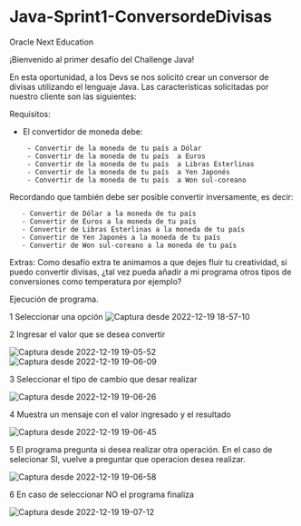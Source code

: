 # Java-Sprint1-ConversordeDivisas

Oracle Next Education 

¡Bienvenido al primer desafío del Challenge Java!

En esta oportunidad, a los Devs se nos solicitó crear un conversor de divisas utilizando el lenguaje Java. Las características solicitadas por nuestro cliente son las siguientes:

Requisitos:
- El convertidor de moneda debe:

       - Convertir de la moneda de tu país a Dólar
       - Convertir de la moneda de tu país  a Euros
       - Convertir de la moneda de tu país  a Libras Esterlinas
       - Convertir de la moneda de tu país  a Yen Japonés
       - Convertir de la moneda de tu país  a Won sul-coreano

Recordando que también debe ser posible convertir inversamente, es decir:

       - Convertir de Dólar a la moneda de tu país
       - Convertir de Euros a la moneda de tu país
       - Convertir de Libras Esterlinas a la moneda de tu país
       - Convertir de Yen Japonés a la moneda de tu país
       - Convertir de Won sul-coreano a la moneda de tu país

Extras:
Como desafío extra te animamos a que dejes fluir tu creatividad, si puedo convertir divisas, ¿tal vez pueda añadir a mi programa otros tipos de conversiones como temperatura por ejemplo?

Ejecución de programa.

1 Seleccionar una opción
![Captura desde 2022-12-19 18-57-10](https://user-images.githubusercontent.com/54158037/208535681-9463f40b-e08f-41b4-9d05-77d1fc1dec05.png)


2 Ingresar el valor que se desea convertir

![Captura desde 2022-12-19 19-05-52](https://user-images.githubusercontent.com/54158037/208535692-6d4b4cb7-988e-48e8-9946-73b7be29cf50.png)
![Captura desde 2022-12-19 19-06-09](https://user-images.githubusercontent.com/54158037/208535697-6a43e1e1-c99e-44a3-a523-8e8cea4c63b3.png)

3 Seleccionar el tipo de cambio que desar realizar

![Captura desde 2022-12-19 19-06-26](https://user-images.githubusercontent.com/54158037/208535705-4e65bd40-eb06-4d26-a63c-0084a535f13e.png)

4 Muestra un mensaje con el valor ingresado y el resultado

![Captura desde 2022-12-19 19-06-45](https://user-images.githubusercontent.com/54158037/208535713-c62fad2c-5bd5-4859-b126-ef62e6d58269.png)

5 El programa pregunta si desea realizar otra operación. En el caso de selecionar SI, vuelve a preguntar que operacion desea realizar.

![Captura desde 2022-12-19 19-06-58](https://user-images.githubusercontent.com/54158037/208535719-85a627a3-98a3-456f-8f79-df4bd8be14d4.png)

6 En caso de seleccionar NO el programa finaliza 

![Captura desde 2022-12-19 19-07-12](https://user-images.githubusercontent.com/54158037/208535726-ae71ffd1-de0b-4962-9455-e6c8eb1e1128.png)
